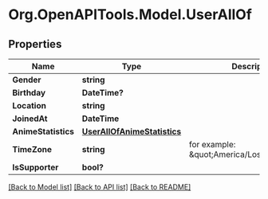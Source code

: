 # Org.OpenAPITools.Model.UserAllOf

## Properties

Name | Type | Description | Notes
------------ | ------------- | ------------- | -------------
**Gender** | **string** |  | [optional] 
**Birthday** | **DateTime?** |  | [optional] 
**Location** | **string** |  | [optional] 
**JoinedAt** | **DateTime** |  | [optional] 
**AnimeStatistics** | [**UserAllOfAnimeStatistics**](UserAllOfAnimeStatistics.md) |  | [optional] 
**TimeZone** | **string** | for example: \&quot;America/Los_Angeles\&quot;  | [optional] 
**IsSupporter** | **bool?** |  | [optional] 

[[Back to Model list]](../README.md#documentation-for-models) [[Back to API list]](../README.md#documentation-for-api-endpoints) [[Back to README]](../README.md)

